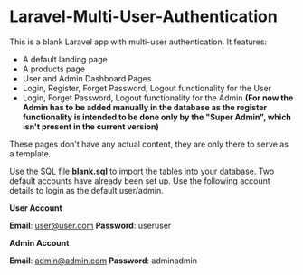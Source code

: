 # Laravel-Multi-User-Authentication

This is a blank Laravel app with multi-user authentication.
It features:
- A default landing page
- A products page
- User and Admin Dashboard Pages
- Login, Register, Forget Password, Logout functionality for the User
- Login, Forget Password, Logout functionality for the Admin **(For now the Admin has to be added manually in the database as the register functionality is intended to be done only by the "Super Admin", which isn't present in the current version)**

These pages don't have any actual content, they are only there to serve as a template.

Use the SQL file **blank.sql** to import the tables into your database. Two default accounts have already been set up. Use the following account details to login as the default user/admin.

**User Account**

**Email**: user@user.com
**Password**: useruser


**Admin Account**

**Email**: admin@admin.com
**Password**: adminadmin
